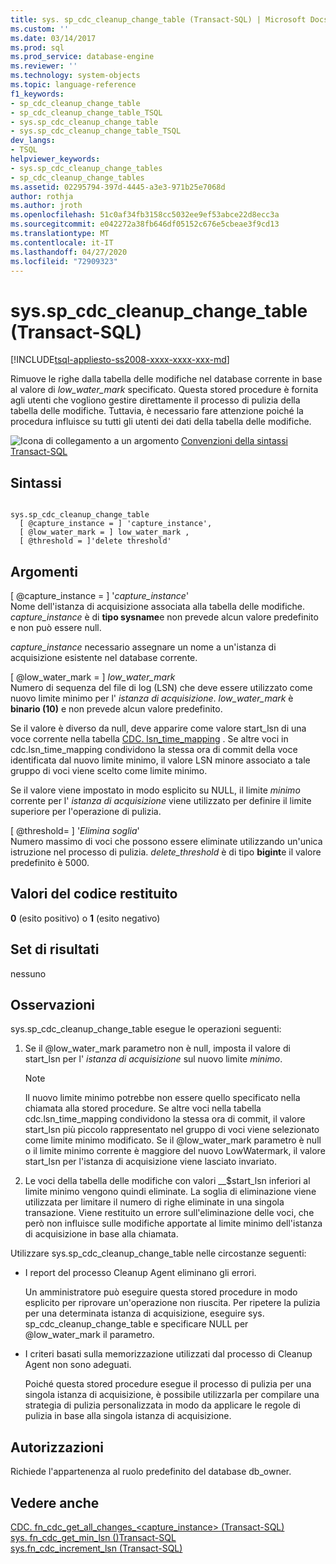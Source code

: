 ```yaml
---
title: sys. sp_cdc_cleanup_change_table (Transact-SQL) | Microsoft Docs
ms.custom: ''
ms.date: 03/14/2017
ms.prod: sql
ms.prod_service: database-engine
ms.reviewer: ''
ms.technology: system-objects
ms.topic: language-reference
f1_keywords:
- sp_cdc_cleanup_change_table
- sp_cdc_cleanup_change_table_TSQL
- sys.sp_cdc_cleanup_change_table
- sys.sp_cdc_cleanup_change_table_TSQL
dev_langs:
- TSQL
helpviewer_keywords:
- sys.sp_cdc_cleanup_change_tables
- sp_cdc_cleanup_change_tables
ms.assetid: 02295794-397d-4445-a3e3-971b25e7068d
author: rothja
ms.author: jroth
ms.openlocfilehash: 51c0af34fb3158cc5032ee9ef53abce22d8ecc3a
ms.sourcegitcommit: e042272a38fb646df05152c676e5cbeae3f9cd13
ms.translationtype: MT
ms.contentlocale: it-IT
ms.lasthandoff: 04/27/2020
ms.locfileid: "72909323"
---
```

# <a name="syssp_cdc_cleanup_change_table-transact-sql"></a>sys.sp_cdc_cleanup_change_table (Transact-SQL)
[!INCLUDE[tsql-appliesto-ss2008-xxxx-xxxx-xxx-md](../../includes/tsql-appliesto-ss2008-xxxx-xxxx-xxx-md.md)]

  Rimuove le righe dalla tabella delle modifiche nel database corrente in base al valore di *low_water_mark* specificato. Questa stored procedure è fornita agli utenti che vogliono gestire direttamente il processo di pulizia della tabella delle modifiche. Tuttavia, è necessario fare attenzione poiché la procedura influisce su tutti gli utenti dei dati della tabella delle modifiche.  
  
 ![Icona di collegamento a un argomento](../../database-engine/configure-windows/media/topic-link.gif "Icona di collegamento a un argomento") [Convenzioni della sintassi Transact-SQL](../../t-sql/language-elements/transact-sql-syntax-conventions-transact-sql.md)  
  
## <a name="syntax"></a>Sintassi  
  
```  
  
sys.sp_cdc_cleanup_change_table   
  [ @capture_instance = ] 'capture_instance',   
  [ @low_water_mark = ] low_water_mark ,  
  [ @threshold = ]'delete threshold'  
```  
  
## <a name="arguments"></a>Argomenti  
 [ @capture_instance = ] '*capture_instance*'  
 Nome dell'istanza di acquisizione associata alla tabella delle modifiche. *capture_instance* è di **tipo sysname**e non prevede alcun valore predefinito e non può essere null.  
  
 *capture_instance* necessario assegnare un nome a un'istanza di acquisizione esistente nel database corrente.  
  
 [ @low_water_mark = ] *low_water_mark*  
 Numero di sequenza del file di log (LSN) che deve essere utilizzato come nuovo limite minimo per l' *istanza di acquisizione*. *low_water_mark* è **binario (10)** e non prevede alcun valore predefinito.  
  
 Se il valore è diverso da null, deve apparire come valore start_lsn di una voce corrente nella tabella [CDC. lsn_time_mapping](../../relational-databases/system-tables/cdc-lsn-time-mapping-transact-sql.md) . Se altre voci in cdc.lsn_time_mapping condividono la stessa ora di commit della voce identificata dal nuovo limite minimo, il valore LSN minore associato a tale gruppo di voci viene scelto come limite minimo.  
  
 Se il valore viene impostato in modo esplicito su NULL, il limite *minimo* corrente per l' *istanza di acquisizione* viene utilizzato per definire il limite superiore per l'operazione di pulizia.  
  
 [ @threshold= ] '*Elimina soglia*'  
 Numero massimo di voci che possono essere eliminate utilizzando un'unica istruzione nel processo di pulizia. *delete_threshold* è di tipo **bigint**e il valore predefinito è 5000.  
  
## <a name="return-code-values"></a>Valori del codice restituito  
 **0** (esito positivo) o **1** (esito negativo)  
  
## <a name="result-sets"></a>Set di risultati  
 nessuno  
  
## <a name="remarks"></a>Osservazioni  
 sys.sp_cdc_cleanup_change_table esegue le operazioni seguenti:  
  
1.  Se il @low_water_mark parametro non è null, imposta il valore di start_lsn per l' *istanza di acquisizione* sul nuovo limite *minimo*.  
  
    > [!NOTE]  
    >  Il nuovo limite minimo potrebbe non essere quello specificato nella chiamata alla stored procedure. Se altre voci nella tabella cdc.lsn_time_mapping condividono la stessa ora di commit, il valore start_lsn più piccolo rappresentato nel gruppo di voci viene selezionato come limite minimo modificato. Se il @low_water_mark parametro è null o il limite minimo corrente è maggiore del nuovo LowWatermark, il valore start_lsn per l'istanza di acquisizione viene lasciato invariato.  
  
2.  Le voci della tabella delle modifiche con valori __$start_lsn inferiori al limite minimo vengono quindi eliminate. La soglia di eliminazione viene utilizzata per limitare il numero di righe eliminate in una singola transazione. Viene restituito un errore sull'eliminazione delle voci, che però non influisce sulle modifiche apportate al limite minimo dell'istanza di acquisizione in base alla chiamata.  

 Utilizzare sys.sp_cdc_cleanup_change_table nelle circostanze seguenti:  
  
-   I report del processo Cleanup Agent eliminano gli errori.  
  
     Un amministratore può eseguire questa stored procedure in modo esplicito per riprovare un'operazione non riuscita. Per ripetere la pulizia per una determinata istanza di acquisizione, eseguire sys. sp_cdc_cleanup_change_table e specificare NULL per @low_water_mark il parametro.  
  
-   I criteri basati sulla memorizzazione utilizzati dal processo di Cleanup Agent non sono adeguati.  
  
     Poiché questa stored procedure esegue il processo di pulizia per una singola istanza di acquisizione, è possibile utilizzarla per compilare una strategia di pulizia personalizzata in modo da applicare le regole di pulizia in base alla singola istanza di acquisizione.  
  
## <a name="permissions"></a>Autorizzazioni  
 Richiede l'appartenenza al ruolo predefinito del database db_owner.  
  
## <a name="see-also"></a>Vedere anche  
 [CDC. fn_cdc_get_all_changes_&#60;capture_instance&#62;  &#40;Transact-SQL&#41;](../../relational-databases/system-functions/cdc-fn-cdc-get-all-changes-capture-instance-transact-sql.md)   
 [sys. fn_cdc_get_min_lsn &#40;&#41;Transact-SQL](../../relational-databases/system-functions/sys-fn-cdc-get-min-lsn-transact-sql.md)   
 [sys.fn_cdc_increment_lsn &#40;Transact-SQL&#41;](../../relational-databases/system-functions/sys-fn-cdc-increment-lsn-transact-sql.md)  
  
  
